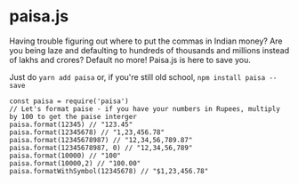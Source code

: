 # paisa.js

Having trouble figuring out where to put the commas in Indian money? Are you being laze and defaulting to hundreds of thousands and millions instead of lakhs and crores? Default no more! Paisa.js is here to save you. 

Just do 
`yarn add paisa`
or, if you're still old school,
`npm install paisa --save`

```
const paisa = require('paisa')
// Let's format paise - if you have your numbers in Rupees, multiply by 100 to get the paise interger
paisa.format(12345) // "123.45"
paisa.format(12345678) // "1,23,456.78"
paisa.format(12345678987) // "12,34,56,789.87"
paisa.format(12345678987, 0) // "12,34,56,789"
paisa.format(10000) // "100"
paisa.format(10000,2) // "100.00"
paisa.formatWithSymbol(12345678) // "$1,23,456.78"
